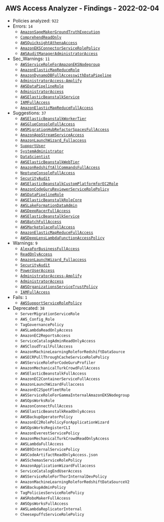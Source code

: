## AWS Access Analyzer - Findings - 2022-02-04

- Policies analyzed: `922`
- Errors: `14`
  - [`AmazonSageMakerGroundTruthExecution`](./AmazonSageMakerGroundTruthExecution.json)
  - [`ComprehendReadOnly`](./ComprehendReadOnly.json)
  - [`AWSQuicksightAthenaAccess`](./AWSQuicksightAthenaAccess.json)
  - [`AmazonEKSConnectorServiceRolePolicy`](./AmazonEKSConnectorServiceRolePolicy.json)
  - [`AWSAuditManagerAdministratorAccess`](./AWSAuditManagerAdministratorAccess.json)
- Sec_Warnings: `11`
  - [`AWSServiceRoleForAmazonEKSNodegroup`](./AWSServiceRoleForAmazonEKSNodegroup.json)
  - [`AmazonElasticMapReduceRole`](./AmazonElasticMapReduceRole.json)
  - [`AmazonDynamoDBFullAccesswithDataPipeline`](./AmazonDynamoDBFullAccesswithDataPipeline.json)
  - [`AdministratorAccess-Amplify`](./AdministratorAccess-Amplify.json)
  - [`AWSDataPipelineRole`](./AWSDataPipelineRole.json)
  - [`AdministratorAccess`](./AdministratorAccess.json)
  - [`AWSElasticBeanstalkService`](./AWSElasticBeanstalkService.json)
  - [`IAMFullAccess`](./IAMFullAccess.json)
  - [`AmazonElasticMapReduceFullAccess`](./AmazonElasticMapReduceFullAccess.json)
- Suggestions: `37`
  - [`AWSElasticBeanstalkWorkerTier`](./AWSElasticBeanstalkWorkerTier.json)
  - [`AWSGlueConsoleFullAccess`](./AWSGlueConsoleFullAccess.json)
  - [`AWSMigrationHubRefactorSpacesFullAccess`](./AWSMigrationHubRefactorSpacesFullAccess.json)
  - [`AmazonAppStreamServiceAccess`](./AmazonAppStreamServiceAccess.json)
  - [`AmazonLaunchWizard_Fullaccess`](./AmazonLaunchWizard_Fullaccess.json)
  - [`SupportUser`](./SupportUser.json)
  - [`SystemAdministrator`](./SystemAdministrator.json)
  - [`DataScientist`](./DataScientist.json)
  - [`AWSElasticBeanstalkWebTier`](./AWSElasticBeanstalkWebTier.json)
  - [`AmazonRedshiftAllCommandsFullAccess`](./AmazonRedshiftAllCommandsFullAccess.json)
  - [`NeptuneConsoleFullAccess`](./NeptuneConsoleFullAccess.json)
  - [`SecurityAudit`](./SecurityAudit.json)
  - [`AWSElasticBeanstalkCustomPlatformforEC2Role`](./AWSElasticBeanstalkCustomPlatformforEC2Role.json)
  - [`AmazonCodeGuruReviewerServiceRolePolicy`](./AmazonCodeGuruReviewerServiceRolePolicy.json)
  - [`AWSDataPipelineRole`](./AWSDataPipelineRole.json)
  - [`AWSElasticBeanstalkRoleCore`](./AWSElasticBeanstalkRoleCore.json)
  - [`AWSLakeFormationDataAdmin`](./AWSLakeFormationDataAdmin.json)
  - [`AWSDeepRacerFullAccess`](./AWSDeepRacerFullAccess.json)
  - [`AWSElasticBeanstalkService`](./AWSElasticBeanstalkService.json)
  - [`AWSBatchFullAccess`](./AWSBatchFullAccess.json)
  - [`AWSMarketplaceFullAccess`](./AWSMarketplaceFullAccess.json)
  - [`AmazonElasticMapReduceFullAccess`](./AmazonElasticMapReduceFullAccess.json)
  - [`AWSDeepLensLambdaFunctionAccessPolicy`](./AWSDeepLensLambdaFunctionAccessPolicy.json)
- Warnings: `9`
  - [`AlexaForBusinessFullAccess`](./AlexaForBusinessFullAccess.json)
  - [`ReadOnlyAccess`](./ReadOnlyAccess.json)
  - [`AmazonLaunchWizard_Fullaccess`](./AmazonLaunchWizard_Fullaccess.json)
  - [`SecurityAudit`](./SecurityAudit.json)
  - [`PowerUserAccess`](./PowerUserAccess.json)
  - [`AdministratorAccess-Amplify`](./AdministratorAccess-Amplify.json)
  - [`AdministratorAccess`](./AdministratorAccess.json)
  - [`AWSOrganizationsServiceTrustPolicy`](./AWSOrganizationsServiceTrustPolicy.json)
  - [`IAMFullAccess`](./IAMFullAccess.json)
- Fails: `1`
  - [`AWSSupportServiceRolePolicy`](./AWSSupportServiceRolePolicy.json)
- Deprecated: `38`
  - `ServerMigrationServiceRole`
  - `AWS_Config_Role`
  - `TagGovernancePolicy`
  - `AWSLambdaReadOnlyAccess`
  - `AmazonEC2ReportsAccess`
  - `ServiceCatalogAdminReadOnlyAccess`
  - `AWSCloudTrailFullAccess`
  - `AmazonMachineLearningRoleforRedshiftDataSource`
  - `AWSECRPullThroughCacheServiceRolePolicy`
  - `AWSServiceRoleForCodeGuruProfiler`
  - `AmazonMechanicalTurkCrowdFullAccess`
  - `AWSElasticBeanstalkFullAccess`
  - `AmazonEC2ContainerServiceFullAccess`
  - `AmazonLaunchWizardFullaccess`
  - `AmazonEC2SpotFleetRole`
  - `AWSServiceRoleForGammaInternalAmazonEKSNodegroup`
  - `AWSOpsWorksRole`
  - `AmazonConnectFullAccess`
  - `AWSElasticBeanstalkReadOnlyAccess`
  - `AWSBackupOperatorPolicy`
  - `AmazonEC2RolePolicyForApplicationWizard`
  - `AWSOpsWorksRegisterCLI`
  - `AmazonEverestServicePolicy`
  - `AmazonMechanicalTurkCrowdReadOnlyAccess`
  - `AWSLambdaFullAccess`
  - `AWSB9InternalServicePolicy`
  - `AWSCodeArtifactReadOnlyAccess.json`
  - `AWSSchemasServiceRolePolicy`
  - `AmazonApplicationWizardFullaccess`
  - `ServiceCatalogEndUserAccess`
  - `AWSServiceRoleForThorInternalDevPolicy`
  - `AmazonMachineLearningRoleforRedshiftDataSourceV2`
  - `AWSBackupAdminPolicy`
  - `TagPoliciesServiceRolePolicy`
  - `AWSRoboMakerFullAccess`
  - `AWSOpsWorksFullAccess`
  - `AWSLambdaReplicatorInternal`
  - `CheesepuffsServiceRolePolicy`
